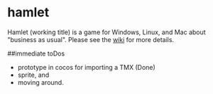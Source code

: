 hamlet
======

Hamlet (working title) is a game for Windows, Linux, and Mac about "business as usual". Please see the [wiki](https://github.com/icbat/hamlet/wiki) for more details.

##immediate toDos

* prototype in cocos for importing a TMX (Done)
* sprite, and 
* moving around.